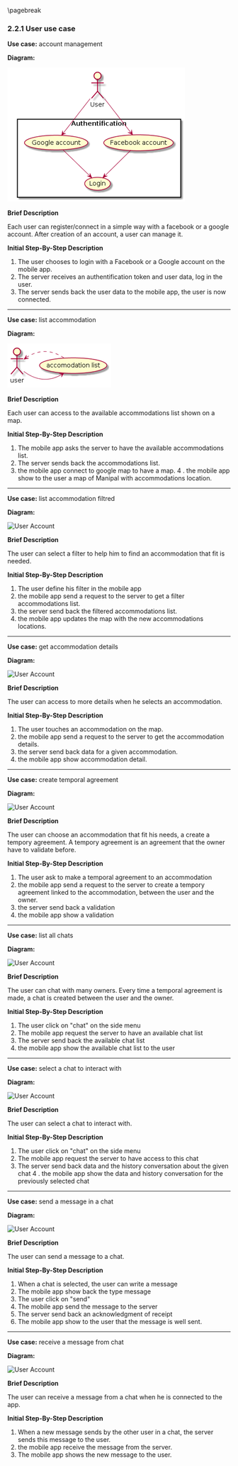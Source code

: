 \pagebreak

### 2.2.1 User use case
 
**Use case:** account management

**Diagram:**

![User Account](../diagrams/user_connect.pu.png)

**Brief Description**

Each user can register/connect in a simple way with a facebook or a google account. After creation of an account, a user can manage it.

**Initial Step-By-Step Description**

1. The user chooses to login with a Facebook or a Google account on the mobile app.
2. The server receives an authentification token and user data, log in the user.
3. The server sends back the user data to the mobile app, the user is now connected. 

---

**Use case:** list accommodation

**Diagram:**

![User Account](../diagrams/user_acco_list.pu.png)

**Brief Description**

Each user can access to the available accommodations list shown on a map.

**Initial Step-By-Step Description**

1. The mobile app asks the server to have the available accommodations list.
2. The server sends back the accommodations list.
3. the mobile app connect to google map to have a map.
4 . the mobile app show to the user a map of Manipal with accommodations location.
 
---

**Use case:** list accommodation filtred

**Diagram:**

![User Account](../diagrams/user_filter_acco.pu.png)

**Brief Description**

The user can select a filter to help him to find an accommodation that fit is needed.

**Initial Step-By-Step Description**

1. The user define his filter in the mobile app
2. the mobile app send a request to the server to get a filter accommodations list.
3. the server send back the filtered accommodations list.
4. the mobile app updates the map with the new accommodations locations.

---

**Use case:** get accommodation details

**Diagram:**

![User Account](../diagrams/user_acco_dt.pu.png)

**Brief Description**

The user can access to more details when he selects an accommodation.

**Initial Step-By-Step Description**

1. The user touches an accommodation on the map.
2. the mobile app send a request to the server to get the accommodation details.
3. the server send back data for a given accommodation.
4. the mobile app show accommodation detail.
 
---

**Use case:** create temporal agreement

**Diagram:**

![User Account](../diagrams/temporal_agreement.pu.png)

**Brief Description**

The user can choose an accommodation that fit his needs, a create a tempory agreement. A tempory agreement is an agreement that the owner have to validate before.

**Initial Step-By-Step Description**

1. The user ask to make a temporal agreement to an accommodation
2. the mobile app send a request to the server to create a tempory agreement linked to the accommodation, between the user and the owner.
3. the server send back a validation
4. the mobile app show a validation
 
---

**Use case:**  list all chats

**Diagram:**

![User Account](../diagrams/list_chats.pu.png)

**Brief Description**

The user can chat with many owners. Every time a temporal agreement is made, a chat is created between the user and the owner.

**Initial Step-By-Step Description**

1. The user click on "chat" on the side menu
2. The mobile app request the server to have an available chat list
3. The server send back the available chat list
4. the mobile app show the available chat list to the user

---

**Use case:**  select a chat to interact with

**Diagram:**

![User Account](../diagrams/chat.pu.png)

**Brief Description**

The user can select a chat to interact with.

**Initial Step-By-Step Description**

1. The user click on "chat" on the side menu
2. The mobile app request the server to have access to this chat
3. The server send back data and the history conversation about the given chat
4 . the mobile app show the data and history conversation for the previously selected chat

---

**Use case:**  send a message in a chat

**Diagram:**

![User Account](../diagrams/send_chat.pu.png)

**Brief Description**

The user can send a message to a chat.

**Initial Step-By-Step Description**

1. When a chat is selected, the user can write a message
2. The mobile app show back the type message
3. The user click on "send"
4. The mobile app send the message to the server
5. The server send back an acknowledgment of receipt
6.  The mobile app show to the user that the message is well sent.

---

**Use case:**  receive a message from chat

**Diagram:**

![User Account](../diagrams/receive_chat.pu.png)

**Brief Description**

The user can receive a message from a chat when he is connected to the app.

**Initial Step-By-Step Description**

1. When a new message sends by the other user in a chat, the server sends this message to the user.
2. the mobile app receive the message from the server.
3. The mobile app shows the new message to the user.
